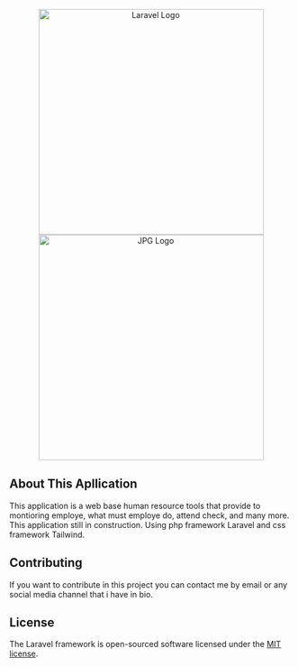 <p align="center"><a href="https://laravel.com" target="_blank">
<img src="https://raw.githubusercontent.com/laravel/art/master/logo-lockup/5%20SVG/2%20CMYK/1%20Full%20Color/laravel-logolockup-cmyk-red.svg" width="400" alt="Laravel Logo"></a>
<img src="https://jasaperkasagemilang.com/wp-content/uploads/2023/02/Logo-270x55.png" width="400" alt="JPG Logo"></a>
</p>



## About This Apllication

This application is a web base human resource tools that provide to montioring employe, what must employe do, attend check, and many more. This application still in construction. Using php framework Laravel and css framework Tailwind.

## Contributing

If you want to contribute in this project you can contact me by email or any social media channel that i have in bio.


## License

The Laravel framework is open-sourced software licensed under the [MIT license](https://opensource.org/licenses/MIT).
